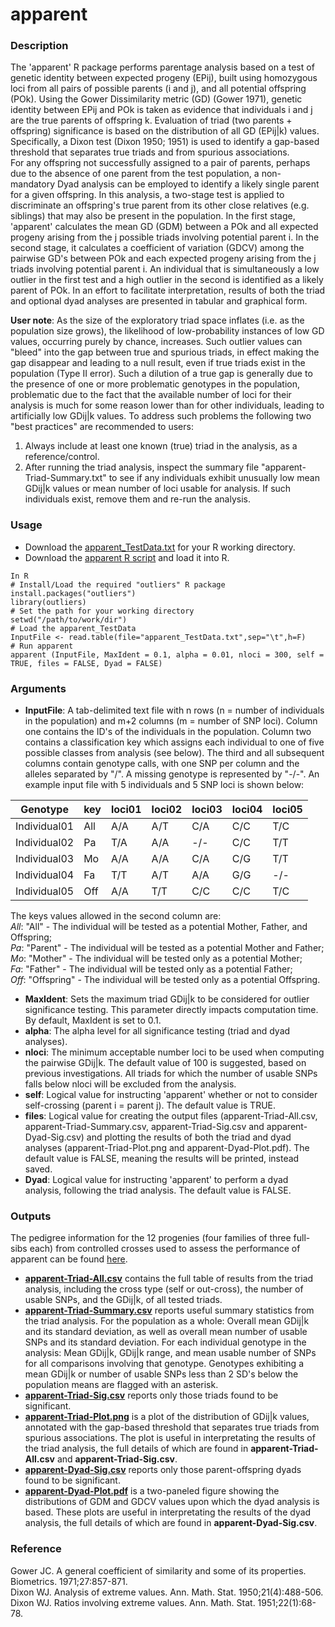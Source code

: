 # apparent

### Description
The 'apparent' R package performs parentage analysis based on a test of genetic identity between expected progeny (EPij), built using homozygous loci from all pairs of possible parents (i and j), and all potential offspring (POk). Using the Gower Dissimilarity metric (GD) (Gower 1971), genetic identity between EPij and POk is taken as evidence that individuals i and j are the true parents of offspring k.  Evaluation of triad (two parents + offspring) significance is based on the distribution of all GD (EPij|k) values. Specifically, a Dixon test (Dixon 1950; 1951) is used to identify a gap-based threshold that separates true triads and from spurious associations.  
For any offspring not successfully assigned to a pair of parents, perhaps due to the absence of one parent from the test population, a non-mandatory Dyad analysis can be employed to identify a likely single parent for a given offspring. In this analysis, a two-stage test is applied to discriminate an offspring's true parent from its other close relatives (e.g. siblings) that may also be present in the population. In the first stage, 'apparent' calculates the mean GD (GDM) between a POk and all expected progeny arising from the j possible triads involving potential parent i. In the second stage, it calculates a coefficient of variation (GDCV) among the pairwise GD's between POk and each expected progeny arising from the j triads involving potential parent i. An individual that is simultaneously a low outlier in the first test and a high outlier in the second is identified as a likely parent of POk. In an effort to facilitate interpretation, results of both the triad and optional dyad analyses are presented in tabular and graphical form.

**User note**: As the size of the exploratory triad space inflates (i.e. as the population size grows), the likelihood of low-probability instances of low GD values, occurring purely by chance, increases.  Such outlier values can "bleed" into the gap between true and spurious triads, in effect making the gap disappear and leading to a null result, even if true triads exist in the population (Type II error).  Such a dilution of a true gap is generally due to the presence of one or more problematic genotypes in the population, problematic due to the fact that the available number of loci for their analysis is much for some reason lower than for other individuals, leading to artificially low GDij|k values.  To address such problems the following two "best practices" are recommended to users:
1.  Always include at least one known (true) triad in the analysis, as a reference/control.
2.  After running the triad analysis, inspect the summary file "apparent-Triad-Summary.txt" to see if any individuals exhibit unusually low mean GDij|k values or mean number of loci usable for analysis.  If such individuals exist, remove them and re-run the analysis.

### Usage
- Download the [apparent_TestData.txt](https://github.com/halelab/apparent/blob/master/apparent_TestData.txt) for your R working directory.  
- Download the [apparent R script](https://github.com/halelab/apparent/blob/master/apparent.R) and load it into R.
```
In R
# Install/Load the required "outliers" R package
install.packages("outliers")
library(outliers)
# Set the path for your working directory
setwd("/path/to/work/dir")
# Load the apparent_TestData
InputFile <- read.table(file="apparent_TestData.txt",sep="\t",h=F)
# Run apparent
apparent (InputFile, MaxIdent = 0.1, alpha = 0.01, nloci = 300, self = TRUE, files = FALSE, Dyad = FALSE)
```

### Arguments
- **InputFile**: A tab-delimited text file with n rows (n = number of individuals in the population) and m+2 columns (m = number of SNP loci). Column one contains the ID's of the individuals in the population. Column two contains a classification key which assigns each individual to one of five possible classes from analysis (see below). The third and all subsequent columns contain genotype calls, with one SNP per column and the alleles separated by "/". A missing genotype is represented by "-/-".  An example input file with 5 individuals and 5 SNP loci is shown below:  

|Genotype|key|loci01|loci02|loci03|loci04|loci05|
|---|---|---|---|---|---|---|
|Individual01|All|A/A|A/T|C/A|C/C|T/C|
|Individual02|Pa|T/A|A/A|-/-|C/C|T/T|
|Individual03|Mo|A/A|A/A|C/A|C/G|T/T|
|Individual04|Fa|T/T|A/T|A/A|G/G|-/-|
|Individual05|Off|A/A|T/T|C/C|C/C|T/C|

The keys values allowed in the second column are:  
*All*: "All" - The individual will be tested as a potential Mother, Father, and Offspring;  
*Pa*: "Parent" - The individual will be tested as a potential Mother and Father;  
*Mo*: "Mother" - The individual will be tested only as a potential Mother;  
*Fa*: "Father" - The individual will be tested only as a potential Father;  
*Off*: "Offspring" - The individual will be tested only as a potential Offspring.  

- **MaxIdent**: Sets the maximum triad GDij|k to be considered for outlier significance testing. This parameter directly impacts computation time. By default, MaxIdent is set to 0.1.  
- **alpha**: The alpha level for all significance testing (triad and dyad analyses).  
- **nloci**: The minimum acceptable number loci to be used when computing the pairwise GDij|k. The default value of 100 is suggested, based on previous investigations. All triads for which the number of usable SNPs falls below nloci will be excluded from the analysis.  
- **self**: Logical value for instructing 'apparent' whether or not to consider self-crossing (parent i = parent j). The default value is TRUE.  
- **files**: Logical value for creating the output files (apparent-Triad-All.csv, apparent-Triad-Summary.csv, apparent-Triad-Sig.csv and apparent-Dyad-Sig.csv) and plotting the results of both the triad and dyad analyses (apparent-Triad-Plot.png and apparent-Dyad-Plot.pdf). The default value is FALSE, meaning the results will be printed, instead saved.   
- **Dyad**: Logical value for instructing 'apparent' to perform a dyad analysis, following the triad analysis. The default value is FALSE.  

### Outputs
The pedigree information for the 12 progenies (four families of three full-sibs each) from controlled crosses used to assess the performance of apparent can be found [here](https://github.com/halelab/apparent/blob/master/Families.xlsx).  

- [**apparent-Triad-All.csv**](https://github.com/halelab/apparent/blob/master/outputs/apparent-Triad-All.csv) contains the full table of results from the triad analysis, including the cross type (self or out-cross), the number of usable SNPs, and the GDij|k, of all tested triads.  
- [**apparent-Triad-Summary.csv**](https://github.com/halelab/apparent/blob/master/outputs/apparent-Triad-Summary.csv) reports useful summary statistics from the triad analysis.  For the population as a whole: Overall mean GDij|k and its standard deviation, as well as overall mean number of usable SNPs and its standard deviation. For each individual genotype in the analysis: Mean GDij|k, GDij|k range, and mean usable number of SNPs for all comparisons involving that genotype.  Genotypes exhibiting a mean GDij|k or number of usable SNPs less than 2 SD's below the population means are flagged with an asterisk.   
- [**apparent-Triad-Sig.csv**](https://github.com/halelab/apparent/blob/master/outputs/apparent-Triad-Sig.csv) reports only those triads found to be significant.  
- [**apparent-Triad-Plot.png**](https://github.com/halelab/apparent/blob/master/outputs/apparent-Triad-Plot.png) is a plot of the distribution of GDij|k values, annotated with the gap-based threshold that separates true triads from spurious associations.  The plot is useful in interpretating the results of the triad analysis, the full details of which are found in **apparent-Triad-All.csv** and **apparent-Triad-Sig.csv**.  
- [**apparent-Dyad-Sig.csv**](https://github.com/halelab/apparent/blob/master/outputs/apparent-Dyad-Sig.csv) reports only those parent-offspring dyads found to be significant.  
- [**apparent-Dyad-Plot.pdf**](https://github.com/halelab/apparent/blob/master/outputs/apparent-Dyad-Plot.pdf) is a two-paneled figure showing the distributions of GDM and GDCV values upon which the dyad analysis is based. These plots are useful in interpretating the results of the dyad analysis, the full details of which are found in **apparent-Dyad-Sig.csv**.

### Reference
Gower JC. A general coefficient of similarity and some of its properties. Biometrics. 1971;27:857-871.  
Dixon WJ. Analysis of extreme values. Ann. Math. Stat. 1950;21(4):488-506.  
Dixon WJ. Ratios involving extreme values. Ann. Math. Stat. 1951;22(1):68-78.

